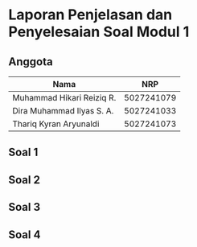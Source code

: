 # Laporan Penjelasan dan Penyelesaian Soal Modul 1
## Anggota 
| Nama                      | NRP        |
|---------------------------|------------|
|Muhammad Hikari Reiziq R.  | 5027241079 |
|Dira Muhammad Ilyas S. A.  | 5027241033 |
|Thariq Kyran Aryunaldi     | 5027241073 |

## Soal 1


## Soal 2


## Soal 3


## Soal 4
